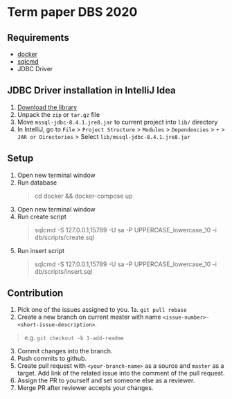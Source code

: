 # Term paper DBS 2020

## Requirements
- [docker](https://www.docker.com/get-started)
- [sqlcmd](https://docs.microsoft.com/en-us/sql/linux/sql-server-linux-setup-tools?view=sql-server-ver15)
- JDBC Driver

## JDBC Driver installation in IntelliJ Idea

1. [Download the library](https://docs.microsoft.com/en-us/sql/connect/jdbc/download-microsoft-jdbc-driver-for-sql-server?view=sql-server-ver15)
2. Unpack the `zip` or `tar.gz` file
3. Move `mssql-jdbc-8.4.1.jre8.jar` to current project into `lib/` directory
4. In IntelliJ, go to `File` > `Project Structure` > `Modules` > `Dependencies` > `+` > `JAR or Directories` > Select `lib/mssql-jdbc-8.4.1.jre8.jar`

## Setup

1. Open new terminal window
2. Run database
   > cd docker && docker-compose up
3. Open new terminal window
4. Run create script
   > sqlcmd -S 127.0.0.1,15789 -U sa -P UPPERCASE_lowercase_10 -i db/scripts/create.sql
5. Run insert script
   > sqlcmd -S 127.0.0.1,15789 -U sa -P UPPERCASE_lowercase_10 -i db/scripts/insert.sql

## Contribution

1. Pick one of the issues assigned to you.
1a. `git pull rebase`
2. Create a new branch on current master with name `<issue-number>-<short-issue-description>`.
> e.g. `git checkout -b 1-add-readme`
3. Commit changes into the branch.
4. Push commits to github.
5. Create pull request with `<your-branch-name>` as a source and `master` as a target. Add link of the related issue into the comment of the pull request.
6. Assign the PR to yourself and set someone else as a reviewer.
7. Merge PR after reviewer accepts your changes.
